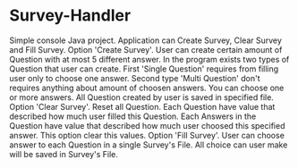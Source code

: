 # Survey-Handler
Simple console Java project.
Application can Create Survey, Clear Survey and Fill Survey.
  Option 'Create Survey'. User can create certain amount of Question with at most 5 different answer. In the program exists two types of Question that user can create. First 'Single Question' requires from filling user only to choose one answer. Second type 'Multi Question' don't requires anything about amount of choosen answers. You can choose one or more answers. All Question created by user is saved in specified file.
  Option 'Clear Survey'. Reset all Question. Each Question have value that described how much user filled this Question. Each Answers in the Question have value that described how much user choosed this specified answer. This option clear this values.
  Option 'Fill Survey'. User can choose answer to each Question in a single Survey's File. All choice can user make will be saved in Survey's File.
